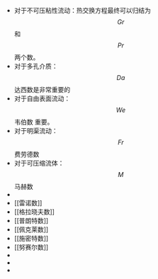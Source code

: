 - 对于不可压粘性流动：热交换方程最终可以归结为$$Gr$$和$$Pr$$ 两个数。
- 对于多孔介质：$$Da$$ 达西数是非常重要的
- 对于自由表面流动：$$We$$ 韦伯数 重要。
- 对于明渠流动：$$Fr$$ 费劳德数
- 对于可压缩流体：$$M$$ 马赫数
-
- [[雷诺数]]
- [[格拉晓夫数]]
- [[普朗特数]]
- [[佩克莱数]]
- [[施密特数]]
- [[努赛尔数]]
-
-
-